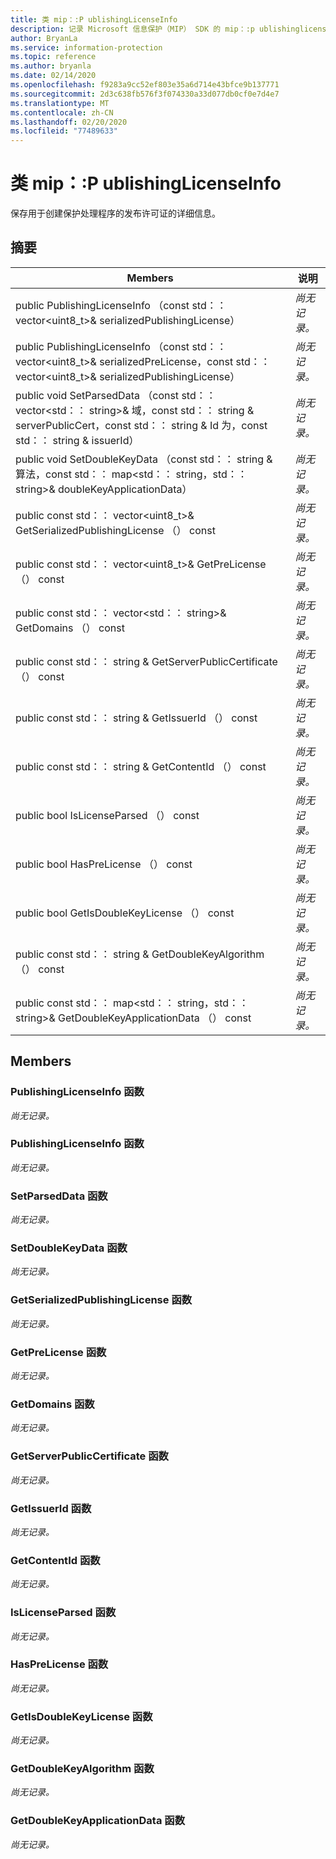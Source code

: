 ```yaml
---
title: 类 mip：:P ublishingLicenseInfo
description: 记录 Microsoft 信息保护（MIP） SDK 的 mip：:p ublishinglicenseinfo 类。
author: BryanLa
ms.service: information-protection
ms.topic: reference
ms.author: bryanla
ms.date: 02/14/2020
ms.openlocfilehash: f9283a9cc52ef803e35a6d714e43bfce9b137771
ms.sourcegitcommit: 2d3c638fb576f3f074330a33d077db0cf0e7d4e7
ms.translationtype: MT
ms.contentlocale: zh-CN
ms.lasthandoff: 02/20/2020
ms.locfileid: "77489633"
---
```

# <a name="class-mippublishinglicenseinfo"></a>类 mip：:P ublishingLicenseInfo 
保存用于创建保护处理程序的发布许可证的详细信息。
  
## <a name="summary"></a>摘要
 Members                        | 说明                                
--------------------------------|---------------------------------------------
public PublishingLicenseInfo （const std：： vector\<uint8_t\>& serializedPublishingLicense）  | _尚无记录。_
public PublishingLicenseInfo （const std：： vector\<uint8_t\>& serializedPreLicense，const std：： vector\<uint8_t\>& serializedPublishingLicense）  | _尚无记录。_
public void SetParsedData （const std：： vector\<std：： string\>& 域，const std：： string & serverPublicCert，const std：： string & Id 为，const std：： string & issuerId）  | _尚无记录。_
public void SetDoubleKeyData （const std：： string & 算法，const std：： map\<std：： string，std：： string\>& doubleKeyApplicationData）  | _尚无记录。_
public const std：： vector\<uint8_t\>& GetSerializedPublishingLicense （） const  | _尚无记录。_
public const std：： vector\<uint8_t\>& GetPreLicense （） const  | _尚无记录。_
public const std：： vector\<std：： string\>& GetDomains （） const  | _尚无记录。_
public const std：： string & GetServerPublicCertificate （） const  | _尚无记录。_
public const std：： string & GetIssuerId （） const  | _尚无记录。_
public const std：： string & GetContentId （） const  | _尚无记录。_
public bool IsLicenseParsed （） const  | _尚无记录。_
public bool HasPreLicense （） const  | _尚无记录。_
public bool GetIsDoubleKeyLicense （） const  | _尚无记录。_
public const std：： string & GetDoubleKeyAlgorithm （） const  | _尚无记录。_
public const std：： map\<std：： string，std：： string\>& GetDoubleKeyApplicationData （） const  | _尚无记录。_
  
## <a name="members"></a>Members
  
### <a name="publishinglicenseinfo-function"></a>PublishingLicenseInfo 函数
_尚无记录。_

  
### <a name="publishinglicenseinfo-function"></a>PublishingLicenseInfo 函数
_尚无记录。_

  
### <a name="setparseddata-function"></a>SetParsedData 函数
_尚无记录。_

  
### <a name="setdoublekeydata-function"></a>SetDoubleKeyData 函数
_尚无记录。_

  
### <a name="getserializedpublishinglicense-function"></a>GetSerializedPublishingLicense 函数
_尚无记录。_

  
### <a name="getprelicense-function"></a>GetPreLicense 函数
_尚无记录。_

  
### <a name="getdomains-function"></a>GetDomains 函数
_尚无记录。_

  
### <a name="getserverpubliccertificate-function"></a>GetServerPublicCertificate 函数
_尚无记录。_

  
### <a name="getissuerid-function"></a>GetIssuerId 函数
_尚无记录。_

  
### <a name="getcontentid-function"></a>GetContentId 函数
_尚无记录。_

  
### <a name="islicenseparsed-function"></a>IsLicenseParsed 函数
_尚无记录。_

  
### <a name="hasprelicense-function"></a>HasPreLicense 函数
_尚无记录。_

  
### <a name="getisdoublekeylicense-function"></a>GetIsDoubleKeyLicense 函数
_尚无记录。_

  
### <a name="getdoublekeyalgorithm-function"></a>GetDoubleKeyAlgorithm 函数
_尚无记录。_

  
### <a name="getdoublekeyapplicationdata-function"></a>GetDoubleKeyApplicationData 函数
_尚无记录。_
